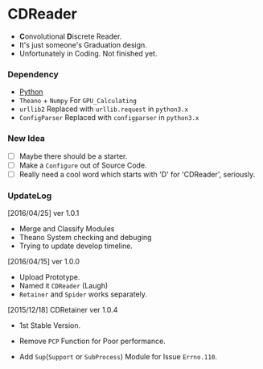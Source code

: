 # CDReader
+ **C**onvolutional **D**iscrete Reader.
+ It's just someone's Graduation design.
+ Unfortunately in Coding. Not finished yet.

### Dependency
+ [Python](http://www.python.org/)
+ `Theano` + `Numpy` For `GPU_Calculating`
+ `urllib2` Replaced with `urllib.request` in `python3.x`
+ `ConfigParser`  Replaced with `configparser` in `python3.x`

### New Idea
- [ ] Maybe there should be a starter.
- [ ] Make a `Configure` out of Source Code.
- [ ] Really need a cool word which starts with 'D' for 'CDReader', seriously.

### UpdateLog    
[2016/04/25] ver 1.0.1
+ Merge and Classify Modules
+ Theano System checking and debuging
+ Trying to update develop timeline.

[2016/04/15] ver 1.0.0
+ Upload Prototype.
+ Named it `CDReader` (Laugh)
+ `Retainer` and `Spider` works separately.

[2015/12/18] CDRetainer ver 1.0.4
+ 1st Stable Version.
- Remove `PCP` Function for Poor performance.
+ Add `Sup`(`Support` or `SubProcess`) Module for Issue `Errno.110`.
